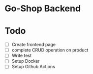 # Go-Shop Backend

# Todo
- [ ] Create frontend page
- [ ] complete CRUD operation on product
- [ ] Write test
- [ ] Setup Docker
- [ ] Setup Github Actions